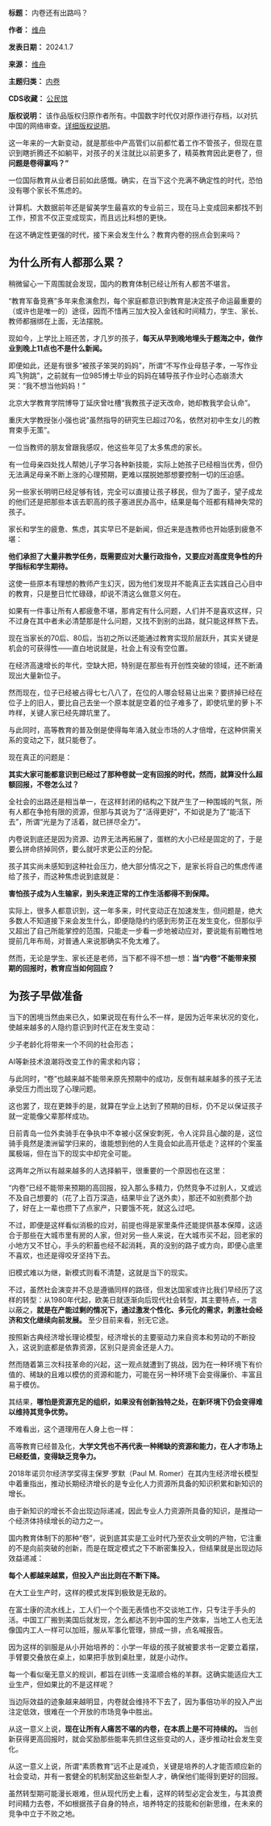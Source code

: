 

**标题：** 内卷还有出路吗？  

**作者：** [维舟](https://chinadigitaltimes.net/space/维舟)  

**发表日期：** 2024.1.7  

**来源：** [维舟](https://web.archive.org/web/https://mp.weixin.qq.com/s/fzk6LjGXY2kHccE4gB28Dw)  

**主题归类：** [内卷](https://chinadigitaltimes.net/space/内卷)  

**CDS收藏：** [公民馆](https://chinadigitaltimes.net/space/%E5%85%AC%E6%B0%91%E9%A6%86)  

**版权说明：** 该作品版权归原作者所有。中国数字时代仅对原作进行存档，以对抗中国的网络审查。[详细版权说明](https://chinadigitaltimes.net/chinese/copyright)。


这一年来的一大新变动，就是那些中产高管们以前都忙着工作不管孩子，但现在意识到瞎折腾还不如躺平，对孩子的关注就比以前更多了，精英教育因此更卷了，但**问题是卷得赢吗？”** 


一位国际教育从业者日前如此感慨。确实，在当下这个充满不确定性的时代，恐怕没有哪个家长不焦虑的。


计算机、大数据前年还是留美学生最喜欢的专业前三，现在马上变成回来都找不到工作，预言不仅正变成现实，而且远比料想的更快。


在这不确定性更强的时代，接下来会发生什么？教育内卷的拐点会到来吗？


为什么所有人都那么累？
-----------


稍微留心一下周围就会发现，国内的教育体制已经让所有人都苦不堪言。


“教育军备竞赛”多年来愈演愈烈，每个家庭都意识到教育是决定孩子命运最重要的（或许也是唯一的）途径，因而不惜再三加大投入金钱和时间精力，学生、家长、教师都捆绑在上面，无法摆脱。


现如今，上学比上班还苦，才几岁的孩子，**每天从早到晚地埋头于题海之中，做作业到晚上11点也不是什么新闻。** 


即便如此，还是有很多“被孩子笨哭的妈妈”，所谓“不写作业母慈子孝，一写作业鸡飞狗跳”，之前就有一位985博士毕业的妈妈在辅导孩子作业时心态崩溃大哭：“我不想当他妈妈！”


北京大学教育学院博导丁延庆曾吐槽“我教孩子逆天改命，她却教我学会认命”。


重庆大学教授张小强也说“虽然指导的研究生已超过70名，依然对初中生女儿的教育束手无策”。


一位当教师的朋友曾跟我感叹，他这些年见了太多焦虑的家长。


有一位母亲四处找人帮她儿子学习各种新技能，实际上她孩子已经相当优秀，但仍无法满足母亲不断上涨的心理预期，更难以摆脱她那想要控制一切的压迫感。


另一些家长明明已经足够有钱，完全可以直接让孩子移民，但为了面子，望子成龙的他们还是把那些本该去职高的孩子塞进民办高中，结果是每个班都有精神失常的孩子。


家长和学生的疲惫、焦虑，其实早已不是新闻，但近来是连教师也开始感到疲惫不堪：


**他们承担了大量非教学任务，既需要应对大量行政指令，又要应对高度竞争性的升学指标和学生期待。** 


这使一些原本有理想的教师产生幻灭，因为他们发现并不能真正去实践自己心目中的教育，只是整日忙忙碌碌，却说不清这么做意义何在。


如果有一件事让所有人都疲惫不堪，那肯定有什么问题，人们并不是喜欢这样，只不过身在其中者未必清楚那是什么问题，又找不到别的出路，就只能这样熬下去。


现在当家长的70后、80后，当初之所以还能通过教育实现阶层跃升，其实关键是机会的可获得性——直白地说就是，社会上有没有空位置。


在经济高速增长的年代，空缺大把，特别是在那些有开创性突破的领域，还不断涌现出大量新位子。


然而现在，位子已经被占得七七八八了，在位的人哪会轻易让出来？要挤掉已经在位子上的旧人，要比自己去坐一个原本就是空着的位子难多了，即使坑里的萝卜不咋样，关键人家已经先蹲坑里了。


与此同时，高等教育的普及倒是使得每年涌入就业市场的人才倍增，在这种供需关系的变动之下，就只能卷了。


现在真正的问题是：


**其实大家可能都意识到已经过了那种卷就一定有回报的时代，然而，就算没什么超额回报，不卷怎么过？** 


全社会的出路还是相当单一，在这样封闭的结构之下就产生了一种围城的气氛，所有人都在争抢有限的资源，但那与其说为了“活得更好”，不如说是为了“能活下去”，所谓“光是为了活着，就已拼尽全力”。


内卷说到底还是因为资源、边界无法再拓展了，蛋糕的大小已经是固定的了，于是要么拼命挤掉同侪，要么就吁求更公正的分配。


孩子其实尚未感知到这种社会压力，绝大部分情况之下，是家长将自己的焦虑传递给了孩子，而这种焦虑说到底就是：


**害怕孩子成为人生输家，到头来连正常的工作生活都得不到保障。** 


实际上，很多人都意识到，这一年多来，时代变动正在加速发生，但问题是，绝大多数人不知道接下来会发生什么，即便隐隐约约感到形势正在发生变化，但那似乎又超出了自己所能掌控的范围，只能走一步看一步地被动应对，要说能有前瞻性地提前几年布局，对普通人来说那确实不免太难了。


然而，无论是学生、家长还是老师，当下都不得不想一想：**当“内卷”不能带来预期的回报时，教育应当如何回应？** 


**为孩子早做准备** 
-----------


当下的困境当然由来已久，如果说现在有什么不一样，是因为近年来状况的变化，使越来越多的人隐约意识到时代正在发生变动：


少子老龄化将带来一个不同的社会形态； 


AI等新技术浪潮将改变工作的需求和内容；


与此同时，“卷”也越来越不能带来原先预期中的成功，反倒有越来越多的孩子无法承受压力而出现了心理问题。


这也罢了，现在更棘手的是，就算在学业上达到了预期的目标，仍不足以保证孩子就一定能像父辈那样成功。


日前青岛一位外卖骑手在争执中不幸被小区保安刺死，令人诧异且心酸的是，这位骑手竟然是澳洲留学归来的，谁能想到他的人生竟会如此高开低走？这样的个案虽属极端，但在当下的现实中却完全可能。


这两年之所以有越来越多的人选择躺平，很重要的一个原因也在这里：


“内卷”已经不能带来预期的高回报，投入那么多精力，仍然竞争不过别人，又或远不及自己想要的（花了上百万深造，结果毕业了送外卖），那还不如别费那个劲了，好在上一辈也攒下了点家产，只要饿不死，就这么过吧。


不过，即便是这样看似消极的应对，前提也得是家里条件还能提供基本保障，这适合于那些在大城市里有房的人家，但对另一些人来说，在大城市买不起，回老家的小地方又不甘心，手头的积蓄也经不起消耗，真的没别的路子或方向，即便心底里不喜欢，也还是得咬牙坚持下去。


旧模式难以为继，新模式则看不清楚，这就是当下的现实。


不过，虽然社会演变并不总是遵循同样的路径，但发达国家或许比我们早经历了这样的转型：从1980年代起，欧美日就逐渐向后现代社会转型，其主要特点，一言以蔽之，**就是在产能过剩的情况下，通过激发个性化、多元化的需求，刺激社会经济和文化继续向前发展。** 至少目前来看，别无它途。


按照新古典经济增长理论模型，经济增长的主要驱动力来自资本和劳动的不断投入，这说到底都是依靠资源，区别只是资金还是人力。


然而随着第三次科技革命的兴起，这一观点就遭到了挑战，因为在一种环境下有价值的、稀缺的且难以模仿的资源和能力，可能在另一种环境下会变得廉价、丰富且易于模仿。


其结果，**哪怕是资源充足的组织，如果没有创新独特之处，在新环境下仍会变得难以维持其竞争优势。** 


不难看出，这个道理用在人身上也一样：


高等教育已经普及化，**大学文凭也不再代表一种稀缺的资源和能力，在人才市场上已经贬值，变得缺乏竞争力。** 


2018年诺贝尔经济学奖得主保罗·罗默（Paul M. Romer）在其内生经济增长模型中着重指出，推动长期经济增长的是专业化人力资源所具备的知识积累和新知识的增长。


由于新知识的增长不会出现边际递减，因此专业人力资源所具备的知识，是推动一个经济体持续增长的动力之一。


国内教育体制下的那种“卷”，说到底其实是工业时代乃至农业文明的产物，它注重的不是向前突破的创新，而是在既定模式之下不断密集投入，但结果就是出现边际效益递减：


**每个人都越来越累，但投入产出比则在不断下降。** 


在大工业生产时，这样的模式发挥到极致是无敌的。


在富士康的流水线上，工人们一个个面无表情也不交谈地工作，只专注于手头的活。中国工厂搬到美国后就发现，怎么都达不到中国的生产效率，当地工人也无法像国内工人一样可以加班，服从军事化管理，排成一排，点名喊报告。


因为这样的驯服是从小开始培养的：小学一年级的孩子就被要求书一定要立着摆，手臂要交叠放在桌上，如果把手放到桌肚里，就是小动作。


每一个看似毫无意义的规训，都旨在训练一支温顺合格的羊群。这确实能适应大工业生产，但如果比的不是这样呢？


当边际效益的迹象越来越明显，内卷就会维持不下去了，因为事倍功半的投入产出注定低效，很难在一个开放的市场竞争中胜出。


从这一意义上说，**现在让所有人痛苦不堪的内卷，在本质上是不可持续的。** 当创新获得更高回报时，就会奖励那些能率先抓住这些变动的人，逐步推动社会发生变化。


从这一意义上说，所谓“素质教育”远不止是减负，关键是培养的人才能否顺应新的社会变动，并有一套健全的机制奖励这些新型人才，确保他们能得到更好的回报。


虽然转型期可能漫长艰难，但从现代历史上看，这样的转型必定会发生，与其浪费时间精力去卷，不如根据孩子自身的特点，培养特定的技能和创新思维，在未来的竞争中立于不败之地。

